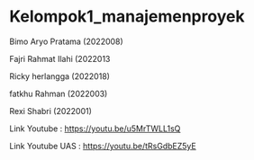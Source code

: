 # Kelompok1_manajemenproyek


Bimo Aryo Pratama (2022008)

Fajri Rahmat Ilahi (2022013

Ricky herlangga (2022018)

fatkhu Rahman (2022003)

Rexi Shabri (2022001)

Link Youtube : https://youtu.be/u5MrTWLL1sQ

Link Youtube UAS : https://youtu.be/tRsGdbEZ5yE
